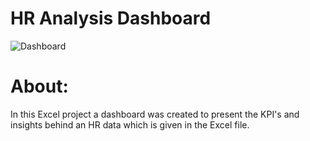 # HR Analysis Dashboard
![Dashboard](https://github.com/shimaadaowd/HR-Analysis-Dashboard/assets/81235048/987dcb82-c090-487f-8ecc-9775886e7645)

# About:
In this Excel project a dashboard was created to present the KPI's and insights behind an HR data which is given in the Excel file.
